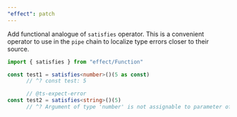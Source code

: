 ```yaml
---
"effect": patch
---
```


Add functional analogue of `satisfies` operator.
This is a convenient operator to use in the `pipe` chain to localize type errors closer to their source.

```ts
import { satisfies } from "effect/Function"

const test1 = satisfies<number>()(5 as const)
      // ^? const test: 5

      // @ts-expect-error
const test2 = satisfies<string>()(5)
      // ^? Argument of type 'number' is not assignable to parameter of type 'string'
```
